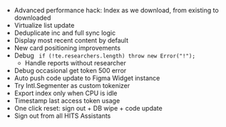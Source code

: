 - Advanced performance hack: Index as we download, from existing to downloaded
- Virtualize list update
- Deduplicate inc and full sync logic
- Display most recent content by default
- New card positioning improvements
- Debug ` if (!te.researchers.length) throw new Error("!");`
  - Handle reports without researcher
- Debug occasional get token 500 error
- Auto push code update to Figma Widget instance
- Try Intl.Segmenter as custom tokenizer
- Export index only when CPU is idle
- Timestamp last access token usage
- One click reset: sign out + DB wipe + code update
- Sign out from all HITS Assistants
